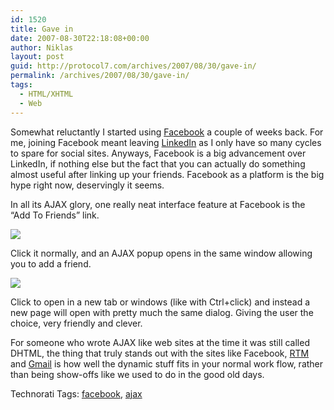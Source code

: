 ```yaml
---
id: 1520
title: Gave in
date: 2007-08-30T22:18:08+00:00
author: Niklas
layout: post
guid: http://protocol7.com/archives/2007/08/30/gave-in/
permalink: /archives/2007/08/30/gave-in/
tags:
  - HTML/XHTML
  - Web
---
```

<div class='microid-d41526fc8e051c792e5fb2d06ad954e8c9d624b0'>
  <p>
    Somewhat reluctantly I started using <a href="http://www.facebook.com/profile.php?id=584741241">Facebook</a> a couple of weeks back. For me, joining Facebook meant leaving <a href="http://www.linkedin.com/profile?viewProfile=&key=9500262">LinkedIn</a> as I only have so many cycles to spare for social sites. Anyways, Facebook is a big advancement over LinkedIn, if nothing else but the fact that you can actually do something almost useful after linking up your friends. Facebook as a platform is the big hype right now, deservingly it seems.
  </p>
  
  <p>
    In all its AJAX glory, one really neat interface feature at Facebook is the “Add To Friends” link.
  </p>
  
  <p>
    <img src="http://protocol7.com/wp-content/uploads/2007/08/add-to-friends1.gif" />
  </p>
  
  <p>
    Click it normally, and an AJAX popup opens in the same window allowing you to add a friend.
  </p>
  
  <p>
    <img src="http://protocol7.com/wp-content/uploads/2007/08/add-to-friends2.gif" />
  </p>
  
  <p>
    Click to open in a new tab or windows (like with Ctrl+click) and instead a new page will open with pretty much the same dialog. Giving the user the choice, very friendly and clever.
  </p>
  
  <p>
    For someone who wrote AJAX like web sites at the time it was still called DHTML, the thing that truly stands out with the sites like Facebook, <a href="http://www.rememberthemilk.com">RTM</a> and <a href="http://mail.google.com">Gmail</a> is how well the dynamic stuff fits in your normal work flow, rather than being show-offs like we used to do in the good old days.
  </p>
  
  <p>
    Technorati Tags: <a class="performancingtags" href="http://technorati.com/tag/facebook" rel="tag">facebook</a>, <a class="performancingtags" href="http://technorati.com/tag/ajax" rel="tag">ajax</a>
  </p>
</div>